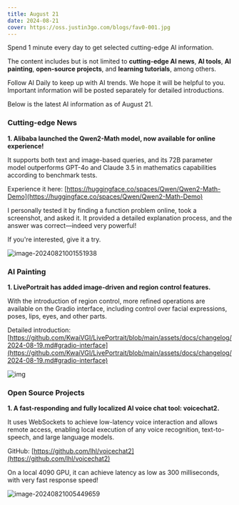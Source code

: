 ```yaml
---
title: August 21
date: 2024-08-21
cover: https://oss.justin3go.com/blogs/fav0-001.jpg
---
```


Spend 1 minute every day to get selected cutting-edge AI information.

The content includes but is not limited to **cutting-edge AI news**, **AI tools**, **AI painting**, **open-source projects**, and **learning tutorials**, among others.

Follow AI Daily to keep up with AI trends. We hope it will be helpful to you. Important information will be posted separately for detailed introductions.

Below is the latest AI information as of August 21.

### Cutting-edge News

**1. Alibaba launched the Qwen2-Math model, now available for online experience!**

It supports both text and image-based queries, and its 72B parameter model outperforms GPT-4o and Claude 3.5 in mathematics capabilities according to benchmark tests.

Experience it here: [https://huggingface.co/spaces/Qwen/Qwen2-Math-Demo](https://huggingface.co/spaces/Qwen/Qwen2-Math-Demo)

I personally tested it by finding a function problem online, took a screenshot, and asked it. It provided a detailed explanation process, and the answer was correct—indeed very powerful!

If you're interested, give it a try.

![image-20240821001551938](https://cdn.jsdelivr.net/gh/freelander/oss@master/ai-daily/2024-08-21/image-20240821001551938.png)

### AI Painting

**1. LivePortrait has added image-driven and region control features.**

With the introduction of region control, more refined operations are available on the Gradio interface, including control over facial expressions, poses, lips, eyes, and other parts.

Detailed introduction: [https://github.com/KwaiVGI/LivePortrait/blob/main/assets/docs/changelog/2024-08-19.md#gradio-interface](https://github.com/KwaiVGI/LivePortrait/blob/main/assets/docs/changelog/2024-08-19.md#gradio-interface)

![img](https://cdn.jsdelivr.net/gh/freelander/oss@master/ai-daily/2024-08-21/image-driven-portrait-animation-2024-08-19.jpg)

### Open Source Projects

**1. A fast-responding and fully localized AI voice chat tool: voicechat2.**

It uses WebSockets to achieve low-latency voice interaction and allows remote access, enabling local execution of any voice recognition, text-to-speech, and large language models.

GitHub: [https://github.com/lhl/voicechat2](https://github.com/lhl/voicechat2)

On a local 4090 GPU, it can achieve latency as low as 300 milliseconds, with very fast response speed!

![image-20240821005449659](https://cdn.jsdelivr.net/gh/freelander/oss@master/ai-daily/2024-08-21/image-20240821005449659.png)

